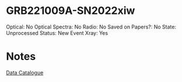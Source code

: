 # GRB221009A-SN2022xiw

Optical: No
Optical Spectra: No
Radio: No
Saved on Papers?: No
State: Unprocessed
Status: New Event
Xray: Yes

# Notes

[Data Catalogue](GRB221009A-SN2022xiw%20527748c258154973957c524a46f71be3/Data%20Catalogue%2052cfec3719a54ab39a9f16417ffc4e7d.csv)